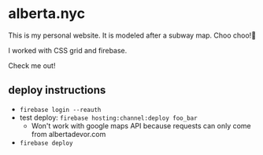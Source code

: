 # alberta.nyc

This is my personal website. It is modeled after a subway map. Choo choo!🚂

I worked with CSS grid and firebase.

Check me out!



## deploy instructions

* `firebase login --reauth`
* test deploy: `firebase hosting:channel:deploy foo_bar`
   * Won't work with google maps API because requests can only come from albertadevor.com
* `firebase deploy`